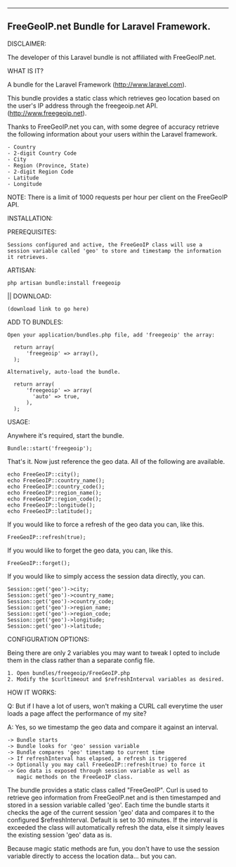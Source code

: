 -----------------------------------------------------------------------------
FreeGeoIP.net Bundle for Laravel Framework.
-----------------------------------------------------------------------------

DISCLAIMER:

  The developer of this Laravel bundle is not affiliated with FreeGeoIP.net.

WHAT IS IT?

  A bundle for the Laravel Framework (http://www.laravel.com).

  This bundle provides a static class which retrieves geo location
  based on the user's IP address through the freegeoip.net API.
  (http://www.freegeoip.net).

  Thanks to FreeGeoIP.net you can, with some degree of accuracy retrieve
  the following information about your users within the Laravel framework.

    - Country
    - 2-digit Country Code
    - City
    - Region (Province, State)
    - 2-digit Region Code
    - Latitude
    - Longitude

  NOTE:
    There is a limit of 1000 requests per hour per client on the FreeGeoIP API.

INSTALLATION:

  PREREQUISITES:

    Sessions configured and active, the FreeGeoIP class will use a
    session variable called 'geo' to store and timestamp the information
    it retrieves.

  ARTISAN:

    php artisan bundle:install freegeoip

  || DOWNLOAD:

    (download link to go here)

  ADD TO BUNDLES:

    Open your application/bundles.php file, add 'freegeoip' the array:
    
      return array(
          'freegeoip' => array(),
      );

    Alternatively, auto-load the bundle.

      return array(
          'freegeoip' => array(
            'auto' => true,
          ),
      );

USAGE:

  Anywhere it's required, start the bundle.

    Bundle::start('freegeoip');

  That's it. Now just reference the geo data. All of the following are
  available.

    echo FreeGeoIP::city();
    echo FreeGeoIP::country_name();
    echo FreeGeoIP::country_code();
    echo FreeGeoIP::region_name();
    echo FreeGeoIP::region_code();
    echo FreeGeoIP::longitude();
    echo FreeGeoIP::latitude();

  If you would like to force a refresh of the geo data you can, like this.

    FreeGeoIP::refresh(true);

  If you would like to forget the geo data, you can, like this.

    FreeGeoIP::forget();

  If you would like to simply access the session data directly, you can.

    Session::get('geo')->city;
    Session::get('geo')->country_name;
    Session::get('geo')->country_code;
    Session::get('geo')->region_name;
    Session::get('geo')->region_code;
    Session::get('geo')->longitude;
    Session::get('geo')->latitude;

CONFIGURATION OPTIONS:

  Being there are only 2 variables you may want to tweak I opted to
  include them in the class rather than a separate config file. </lazy>

    1. Open bundles/freegeoip/FreeGeoIP.php
    2. Modify the $curltimeout and $refreshInterval variables as desired.
  
HOW IT WORKS:

  Q: But if I have a lot of users, won't making a CURL call everytime
     the user loads a page affect the performance of my site?

  A: Yes, so we timestamp the geo data and compare it against an interval.

    -> Bundle starts
    -> Bundle looks for 'geo' session variable
    -> Bundle compares 'geo' timestamp to current time
    -> If refreshInterval has elapsed, a refresh is triggered
    -> Optionally you may call FreeGeoIP::refresh(true) to force it
    -> Geo data is exposed through session variable as well as
       magic methods on the FreeGeoIP class.

  The bundle provides a static class called "FreeGeoIP". Curl is used to
  retrieve geo information from FreeGeoIP.net and is then timestamped and
  stored in a session variable called 'geo'. Each time the bundle starts
  it checks the age of the current session 'geo' data and compares it to
  the configured $refreshInterval. Default is set to 30 minutes. If the
  interval is exceeded the class will automatically refresh the data, else
  it simply leaves the existing session 'geo' data as is.

  Because magic static methods are fun, you don't have to use the session
  variable directly to access the location data... but you can.